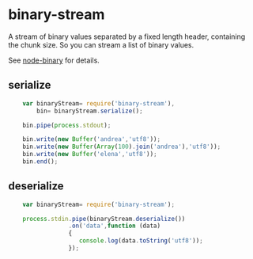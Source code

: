 binary-stream
=============

A stream of binary values separated by a fixed length header,
containing the chunk size. So you can stream a list of binary
values. 

See [node-binary](https://github.com/substack/node-binary) for details.

## serialize

```javascript
    var binaryStream= require('binary-stream'),
        bin= binaryStream.serialize();

    bin.pipe(process.stdout);

    bin.write(new Buffer('andrea','utf8'));
    bin.write(new Buffer(Array(100).join('andrea'),'utf8'));
    bin.write(new Buffer('elena','utf8'));
    bin.end();
```

## deserialize

```javascript
    var binaryStream= require('binary-stream');

    process.stdin.pipe(binaryStream.deserialize())
                 .on('data',function (data)
                 {
                    console.log(data.toString('utf8'));
                 });
```

